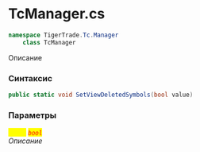 
# TcManager.cs
```csharp
namespace TigerTrade.Tc.Manager  
    class TcManager
```

Описание

### Синтаксис
```csharp
public static void SetViewDeletedSymbols(bool value)
```

### Параметры  
<mark style="color:yellow;">`value`</mark> <mark style="color:red;">*`bool`*</mark>  
 *Описание*  
  

                    
                    